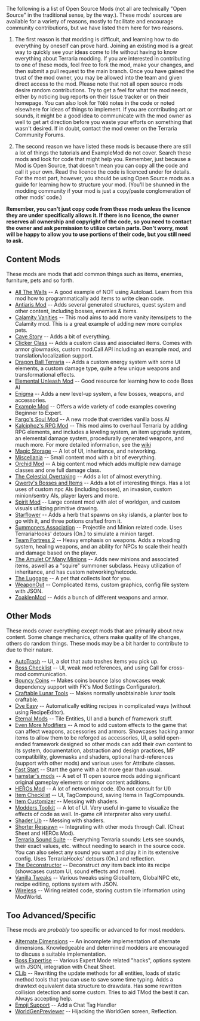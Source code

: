 The following is a list of Open Source Mods (not all are technically "Open Source" in the traditional sense, by the way.). These mods' sources are available for a variety of reasons, mostly to facilitate and encourage community contributions, but we have listed them here for two reasons. 

1. The first reason is that modding is difficult, and learning how to do everything by oneself can prove hard. Joining an existing mod is a great way to quickly see your ideas come to life without having to know everything about Terraria modding. If you are interested in contributing to one of these mods, feel free to fork the mod, make your changes, and then submit a pull request to the main branch. Once you have gained the trust of the mod owner, you may be allowed into the team and given direct access to the mod. Please note that not all open source mods desire random contributions. Try to get a feel for what the mod needs, either by noticing bug reports on their Issue tracker or on their homepage. You can also look for `TODO` notes in the code or noted elsewhere for ideas of things to implement. If you are contributing art or sounds, it might be a good idea to communicate with the mod owner as well to get art direction before you waste your efforts on something that wasn't desired. If in doubt, contact the mod owner on the Terraria Community Forums.

2. The second reason we have listed these mods is because there are still a lot of things the tutorials and ExampleMod do not cover. Search these mods and look for code that might help you. Remember, just because a Mod is Open Source, that doesn't mean you can copy all the code and call it your own. Read the licence the code is licenced under for details. For the most part, however, you should be using Open Source mods as a guide for learning how to structure your mod. (You'll be shunned in the modding community if your mod is just a copy/paste conglomeration of other mods' code.)

**Remember, you can't just copy code from these mods unless the licence they are under specifically allows it. If there is no licence, the owner reserves all ownership and copyright of the code, so you need to contact the owner and ask permission to utilize certain parts. Don't worry, most will be happy to allow you to use portions of their code, but you still need to ask.**

## Content Mods
These mods are mods that add common things such as items, enemies, furniture, pets and so forth.
* [All The Walls](https://github.com/JavidPack/AllTheWalls) -- A good example of NOT using Autoload. Learn from this mod how to programmatically add items to write clean code.
* [Antiaris Mod](https://github.com/zadum4ivii/Antiaris) -- Adds several generated structures, quest system and other content, including bosses, enemies & items.
* [Calamity Vanities](https://github.com/PotatoPersonThing/CalValEX) -- This mod aims to add more vanity items/pets to the Calamity mod. This is a great example of adding new more complex pets.
* [Cave Story](https://github.com/JavidPack/CaveStory) -- Adds a bit of everything.
* [Clicker Class](https://github.com/SamsonAllen13/ClickerClass) -- Adds a custom class and associated items. Comes with armor glowmasks, custom mod.Call API including an example mod, and translation/localization support.
* [Dragon Ball Terraria](https://github.com/NuovaPrime/DBZMOD) -- Adds a custom energy system with some UI elements, a custom damage type, quite a few unique weapons and transformational effects.
* [Elemental Unleash Mod](https://github.com/blushiemagic/ElementalUnleash) -- Good resource for learning how to code Boss AI
* [Enigma](https://github.com/Laugic/Laugicality) -- Adds a new level-up system, a few bosses, weapons, and accessories. 
* [Example Mod](https://github.com/tModLoader/tModLoader/tree/master/ExampleMod) -- Offers a wide variety of code examples covering Beginner to Expert.
* [Fargo's Soul Mod](https://github.com/Fargowilta/FargowiltasSouls) -- A new mode that overrides vanilla boss AI
* [Kalciphoz's RPG Mod](https://github.com/Kalciphoz/kRPG) -- This mod aims to overhaul Terraria by adding RPG elements, and includes a leveling system, an item upgrade system, an elemental damage system, procedurally generated weapons, and much more. For more detailed information, see the [wiki](http://krpgmod.wikidot.com/)
* [Magic Storage](https://github.com/blushiemagic/MagicStorage) -- A lot of UI, inheritance, and networking.
* [Miscellania](https://github.com/goldenapple3/Miscellania) -- Small content mod with a bit of everything.
* [Orchid Mod](https://github.com/pitchrat/Orchid-Mod) -- A big content mod which adds multiple new damage classes and one full damage class.
* [The Celestial Overtaking](https://github.com/DaRubyMiner360/MoTools) -- Adds a lot of almost everything.
* [Qwerty's Bosses and Items](https://github.com/qwerty3-14/QwertysRandomContent) -- Adds a lot of interesting things. Has a lot uses of custom npc AIs (including bosses), an invasion, custom minion/sentry AIs, player layers and more.
* [Spirit Mod](https://github.com/PhoenixBladez/SpiritMod) -- Large content mod with alot of worldgen, and custom visuals utilizing primitive drawing.
* [Starflower](https://github.com/AlurienFlame/Starflower) -- Adds a herb that spawns on sky islands, a planter box to go with it, and three potions crafted from it.
* [Summoners Association](https://github.com/JavidPack/SummonersAssociation) -- Projectile and Minion related code. Uses TerrariaHooks' detours (On.) to simulate a minion target.
* [Team Fortress 2](https://github.com/Pure-Epic/TF2Mod) -- Heavy emphasis on weapons. Adds a reloading system, healing weapons, and an ability for NPCs to scale their health and damage based on the player.
* [The Amulet Of Many Minions](https://github.com/westphallm1/tModLoader_Minions) -- Adds new minions and associated items, aswell as a "squire" summoner subclass. Heavy utilization of inheritance, and has custom networking/netcode.
* [The Luggage](https://github.com/JavidPack/TheLuggage) -- A pet that collects loot for you.
* [WeaponOut](https://github.com/Flashkirby/WeaponOut) -- Complicated items, custom graphics, config file system with JSON.
* [ZoaklenMod](https://github.com/abluescarab/tModLoader-ZoaklenMod) -- Adds a bunch of different weapons and armor.



## Other Mods
These mods cover everything except mods that are primarily about new content. Some change mechanics, others make quality of life changes, others do random things. These mods may be a bit harder to contribute to due to their nature.
* [AutoTrash](https://github.com/JavidPack/AutoTrash) -- UI, a slot that auto trashes items you pick up.
* [Boss Checklist](https://github.com/JavidPack/BossChecklist) -- UI, weak mod references, and using Call for cross-mod communication.
* [Bouncy Coins](https://github.com/Jofairden/BouncyCoins) -- Makes coins bounce (also showcases weak dependency support with FK's Mod Settings Configurator).
* [Craftable Lunar Tools](https://github.com/Jofairden/CraftableLunarTools) -- Makes normally unobtainable lunar tools craftable.
* [Dye Easy](https://github.com/goldenapple3/DyeEasy) -- Automatically editing recipes in complicated ways (without using RecipeEditor).
* [Eternal Mods](https://github.com/Eternal-Team) -- Tile Entities, UI and a bunch of framework stuff.
* [Even More Modifiers](https://github.com/Jofairden/EvenMoreModifiers) -- A mod to add custom effects to the game that can affect weapons, accessories and armors. Showcases hacking armor items to allow them to be reforged as accessories, UI, a solid open-ended framework designed so other mods can add their own content to its system, documentation, abstraction and design practices, MP compatibility, glowmasks and shaders, optional hard-references (support with other mods) and various uses for Attribute classes.
* [Fast Start](https://github.com/Jofairden/FastStart) -- Start the game with a bit more gear than usual.
* [hamstar's mods](https://github.com/hamstar0) -- A set of 11 open source mods adding significant original gameplay elements or minor content additions.
* [HEROs Mod](https://github.com/JavidPack/HEROsMod) -- A lot of networking code. (Do not consult for UI)
* [Item Checklist](https://github.com/JavidPack/ItemChecklist) -- UI, TagCompound, saving Items in TagCompounds.
* [Item Customizer](https://github.com/gamrguy/ItemCustomizer) -- Messing with shaders.
* [Modders Toolkit](https://github.com/JavidPack/ModdersToolkit) -- A lot of UI. Very useful in-game to visualize the effects of code as well. In-game c# interpreter also very useful.
* [Shader Lib](https://github.com/gamrguy/ShaderLib) -- Messing with shaders.
* [Shorter Respawn](https://github.com/JavidPack/ShorterRespawn) -- Integrating with other mods through Call. (Cheat Sheet and HEROs Mod).
* [Terraria Sound Suite](https://github.com/direwolf420/TerrariaSoundSuite) -- Everything Terraria sounds: Lets see sounds, their exact values, etc. without needing to search in the source code. You can also select any sound you want and play it in its extensive config. Uses TerrariaHooks' detours (On.) and reflection.
* [The Deconstructor](https://github.com/Jofairden/TheDeconstructor) -- Deconstruct _any_ item back into its recipe (showcases custom UI, sound effects and more).
* [Vanilla Tweaks](https://github.com/goldenapple3/VanillaTweaks) -- Various tweaks using GlobalItem, GlobalNPC etc, recipe editing, options system with JSON.
* [Wireless](https://github.com/goldenapple3/Wireless) -- Wiring related code, storing custom tile information using ModWorld.


## Too Advanced/Specific
These mods are _probably_ too specific or advanced to for most modders.
* [Alternate Dimensions](https://github.com/JavidPack/AlternateDimensions) -- An incomplete implementation of alternate dimensions. Knowledgeable and determined modders are encouraged to discuss a suitable implementation.
* [Boss Expertise](https://github.com/goldenapple3/BossExpertise) -- Various Expert Mode related "hacks", options system with JSON, integration with Cheat Sheet.
* [CLib](https://github.com/aberna01/CLib) -- Rewriting the update methods for all entities, loads of static method tools that you can use to save some time typing. Adds a drawtext equivalent data structure to drawdata. Has some rewritten collision detection and some custom. Tries to aid TMod the best it can. Always accepting help.
* [Emoji Support](https://github.com/JavidPack/EmojiSupport) -- Add a Chat Tag Handler
* [WorldGenPreviewer](https://github.com/JavidPack/WorldGenPreviewer) -- Hijacking the WorldGen screen, Reflection.
